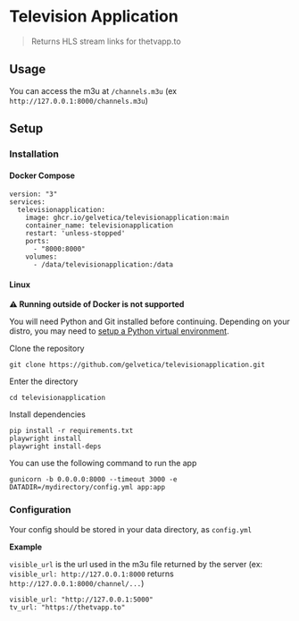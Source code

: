 # Television Application
> Returns HLS stream links for thetvapp.to
## Usage
You can access the m3u at `/channels.m3u` (ex `http://127.0.0.1:8000/channels.m3u`)
## Setup
### Installation
#### Docker Compose
```
version: "3"
services:
  televisionapplication:
    image: ghcr.io/gelvetica/televisionapplication:main
    container_name: televisionapplication
    restart: 'unless-stopped'
    ports:
      - "8000:8000"
    volumes:
      - /data/televisionapplication:/data
```
#### Linux
**⚠️ Running outside of Docker is not supported**

You will need Python and Git installed before continuing. Depending on your distro, you may need to [setup a Python virtual environment](https://docs.python.org/3.12/library/venv.html).

Clone the repository
```
git clone https://github.com/gelvetica/televisionapplication.git
```
Enter the directory
```
cd televisionapplication
```
Install dependencies
```
pip install -r requirements.txt
playwright install
playwright install-deps
```

You can use the following command to run the app
```
gunicorn -b 0.0.0.0:8000 --timeout 3000 -e DATADIR=/mydirectory/config.yml app:app
```
### Configuration
Your config should be stored in your data directory, as `config.yml`

**Example**

`visible_url` is the url used in the m3u file returned by the server (ex: `visible_url: http://127.0.0.1:8000` returns `http://127.0.0.1:8000/channel/...`)
```
visible_url: "http://127.0.0.1:5000"
tv_url: "https://thetvapp.to"
```

